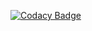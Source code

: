 [![Codacy Badge](https://app.codacy.com/project/badge/Grade/a91a70a6b27646f49acd28cd20cd6208)](https://www.codacy.com/gh/stepin104873/ROT13-cryptography/dashboard?utm_source=github.com&amp;utm_medium=referral&amp;utm_content=stepin104873/ROT13-cryptography&amp;utm_campaign=Badge_Grade)
